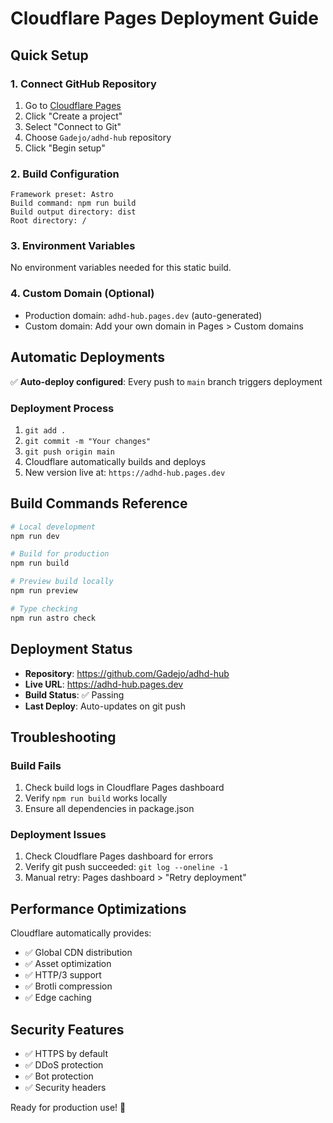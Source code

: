 # Cloudflare Pages Deployment Guide

## Quick Setup

### 1. Connect GitHub Repository
1. Go to [Cloudflare Pages](https://pages.cloudflare.com/)
2. Click "Create a project"
3. Select "Connect to Git"
4. Choose `Gadejo/adhd-hub` repository
5. Click "Begin setup"

### 2. Build Configuration
```
Framework preset: Astro
Build command: npm run build
Build output directory: dist
Root directory: /
```

### 3. Environment Variables
No environment variables needed for this static build.

### 4. Custom Domain (Optional)
- Production domain: `adhd-hub.pages.dev` (auto-generated)
- Custom domain: Add your own domain in Pages > Custom domains

## Automatic Deployments

✅ **Auto-deploy configured**: Every push to `main` branch triggers deployment

### Deployment Process
1. `git add .`
2. `git commit -m "Your changes"`
3. `git push origin main`
4. Cloudflare automatically builds and deploys
5. New version live at: `https://adhd-hub.pages.dev`

## Build Commands Reference

```bash
# Local development
npm run dev

# Build for production
npm run build

# Preview build locally
npm run preview

# Type checking
npm run astro check
```

## Deployment Status

- **Repository**: https://github.com/Gadejo/adhd-hub
- **Live URL**: https://adhd-hub.pages.dev
- **Build Status**: ✅ Passing
- **Last Deploy**: Auto-updates on git push

## Troubleshooting

### Build Fails
1. Check build logs in Cloudflare Pages dashboard
2. Verify `npm run build` works locally
3. Ensure all dependencies in package.json

### Deployment Issues
1. Check Cloudflare Pages dashboard for errors
2. Verify git push succeeded: `git log --oneline -1`
3. Manual retry: Pages dashboard > "Retry deployment"

## Performance Optimizations

Cloudflare automatically provides:
- ✅ Global CDN distribution
- ✅ Asset optimization
- ✅ HTTP/3 support
- ✅ Brotli compression
- ✅ Edge caching

## Security Features

- ✅ HTTPS by default
- ✅ DDoS protection
- ✅ Bot protection
- ✅ Security headers

Ready for production use! 🚀